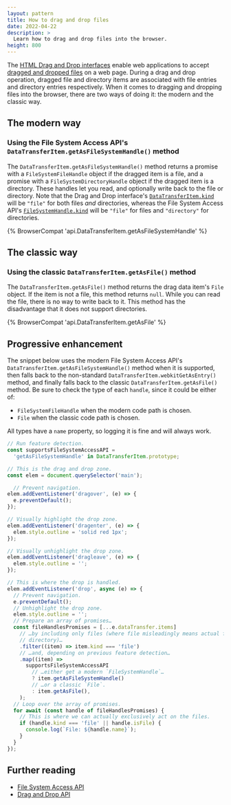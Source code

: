 ```yaml
---
layout: pattern
title: How to drag and drop files
date: 2022-04-22
description: >
  Learn how to drag and drop files into the browser.
height: 800
---
```


The
[HTML Drag and Drop interfaces](https://developer.mozilla.org/docs/Web/API/HTML_Drag_and_Drop_API)
enable web applications to accept
[dragged and dropped files](https://developer.mozilla.org/docs/Web/API/HTML_Drag_and_Drop_API/File_drag_and_drop)
on a web page. During a drag and drop operation, dragged file and directory items are associated
with file entries and directory entries respectively. When it comes to dragging and dropping files
into the browser, there are two ways of doing it: the modern and the classic way.

## The modern way

### Using the File System Access API's `DataTransferItem.getAsFileSystemHandle()` method

The `DataTransferItem.getAsFileSystemHandle()` method returns a promise with a
`FileSystemFileHandle` object if the dragged item is a file, and a promise with a
`FileSystemDirectoryHandle` object if the dragged item is a directory. These handles let you read,
and optionally write back to the file or directory. Note that the Drag and Drop interface's
[`DataTransferItem.kind`](https://developer.mozilla.org/docs/Web/API/DataTransferItem/kind) will be
`"file"` for both files _and_ directories, whereas the File System Access API's
[`FileSystemHandle.kind`](https://wicg.github.io/file-system-access/#dom-filesystemhandle-kind) will
be `"file"` for files and `"directory"` for directories.

{% BrowserCompat 'api.DataTransferItem.getAsFileSystemHandle' %}

## The classic way

### Using the classic `DataTransferItem.getAsFile()` method

The `DataTransferItem.getAsFile()` method returns the drag data item's `File` object. If the item is
not a file, this method returns `null`. While you can read the file, there is no way to write back
to it. This method has the disadvantage that it does not support directories.

{% BrowserCompat 'api.DataTransferItem.getAsFile' %}

## Progressive enhancement

The snippet below uses the modern File System Access API's
`DataTransferItem.getAsFileSystemHandle()` method when it is supported, then falls back to the
non-standard `DataTransferItem.webkitGetAsEntry()` method, and finally falls back to the classic
`DataTransferItem.getAsFile()` method. Be sure to check the type of each `handle`, since it could be
either of:

- `FileSystemFileHandle` when the modern code path is chosen.
- `File` when the classic code path is chosen.

All types have a `name` property, so logging it is fine and will always work.

```js
// Run feature detection.
const supportsFileSystemAccessAPI =
  'getAsFileSystemHandle' in DataTransferItem.prototype;

// This is the drag and drop zone.
const elem = document.querySelector('main');

  // Prevent navigation.
elem.addEventListener('dragover', (e) => {
  e.preventDefault();
});

// Visually highlight the drop zone.
elem.addEventListener('dragenter', (e) => {
  elem.style.outline = 'solid red 1px';
});

// Visually unhighlight the drop zone.
elem.addEventListener('dragleave', (e) => {
  elem.style.outline = '';
});

// This is where the drop is handled.
elem.addEventListener('drop', async (e) => {
  // Prevent navigation.
  e.preventDefault();
  // Unhighlight the drop zone.
  elem.style.outline = '';
  // Prepare an array of promises…
  const fileHandlesPromises = [...e.dataTransfer.items]
    // …by including only files (where file misleadingly means actual file _or_
    // directory)…
    .filter((item) => item.kind === 'file')
    // …and, depending on previous feature detection…
    .map((item) =>
      supportsFileSystemAccessAPI
        // …either get a modern `FileSystemHandle`…
        ? item.getAsFileSystemHandle()
        // …or a classic `File`.
        : item.getAsFile(),
    );
  // Loop over the array of promises.
  for await (const handle of fileHandlesPromises) {
    // This is where we can actually exclusively act on the files.
    if (handle.kind === 'file' || handle.isFile) {
      console.log(`File: ${handle.name}`);
    }
  }
});
```

## Further reading

- [File System Access API](/file-system-access/)
- [Drag and Drop API](/drag-and-drop/)
